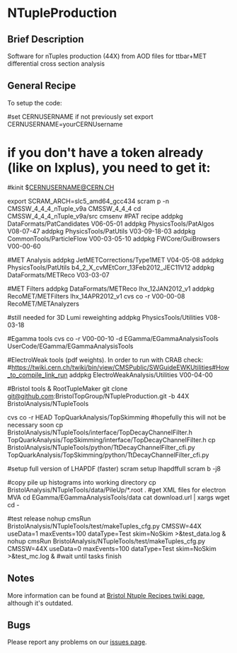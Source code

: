 NTupleProduction
================

## Brief Description
Software for nTuples production (44X) from AOD files for ttbar+MET differential cross section analysis

## General Recipe
To setup the code:

#set CERNUSERNAME if not previously set
export CERNUSERNAME=yourCERNUsername
# if you don't have a token already (like on lxplus), you need to get it:
#kinit $CERNUSERNAME@CERN.CH

export SCRAM_ARCH=slc5_amd64_gcc434
scram p -n CMSSW_4_4_4_nTuple_v9a CMSSW_4_4_4
cd CMSSW_4_4_4_nTuple_v9a/src
cmsenv
#PAT recipe
addpkg DataFormats/PatCandidates V06-05-01
addpkg PhysicsTools/PatAlgos     V08-07-47
addpkg PhysicsTools/PatUtils     V03-09-18-03
addpkg CommonTools/ParticleFlow  V00-03-05-10
addpkg FWCore/GuiBrowsers        V00-00-60

#MET Analysis
addpkg JetMETCorrections/Type1MET V04-05-08
addpkg PhysicsTools/PatUtils b4_2_X_cvMEtCorr_13Feb2012_JEC11V12
addpkg DataFormats/METReco V03-03-07

#MET Filters
addpkg DataFormats/METReco lhx_12JAN2012_v1
addpkg RecoMET/METFilters lhx_14APR2012_v1
cvs co -r V00-00-08 RecoMET/METAnalyzers

#still needed for 3D Lumi reweighting
addpkg PhysicsTools/Utilities V08-03-18

#Egamma tools
cvs co -r V00-00-10 -d EGamma/EGammaAnalysisTools UserCode/EGamma/EGammaAnalysisTools

#ElectroWeak tools (pdf weights). In order to run with CRAB check:
#https://twiki.cern.ch/twiki/bin/view/CMSPublic/SWGuideEWKUtilities#How_to_compile_link_run
addpkg ElectroWeakAnalysis/Utilities V00-04-00

#Bristol tools & RootTupleMaker
git clone git@github.com:BristolTopGroup/NTupleProduction.git -b 44X BristolAnalysis/NTupleTools

cvs co -r HEAD TopQuarkAnalysis/TopSkimming
#hopefully this will not be necessary soon
cp BristolAnalysis/NTupleTools/interface/TopDecayChannelFilter.h TopQuarkAnalysis/TopSkimming/interface/TopDecayChannelFilter.h
cp BristolAnalysis/NTupleTools/python/TtDecayChannelFilter_cfi.py TopQuarkAnalysis/TopSkimming/python/TtDecayChannelFilter_cfi.py

#setup full version of LHAPDF (faster)
scram setup lhapdffull
scram b -j8

#copy pile up histograms into working directory
cp BristolAnalysis/NTupleTools/data/PileUp/*.root .
#get XML files for electron MVA
cd EGamma/EGammaAnalysisTools/data
cat download.url | xargs wget
cd - 

#test release
nohup cmsRun BristolAnalysis/NTupleTools/test/makeTuples_cfg.py CMSSW=44X useData=1 maxEvents=100 dataType=Test skim=NoSkim >&test_data.log &
nohup cmsRun BristolAnalysis/NTupleTools/test/makeTuples_cfg.py CMSSW=44X useData=0 maxEvents=100 dataType=Test skim=NoSkim >&test_mc.log &
#wait until tasks finish

## Notes
More information can be found at [Bristol Ntuple Recipes twiki page](https://twiki.cern.ch/twiki/bin/view/CMS/BristolNTuplerRecipes), although it's outdated.

## Bugs
Please report any problems on our [issues page](https://github.com/BristolTopGroup/NTupleProduction/issues).